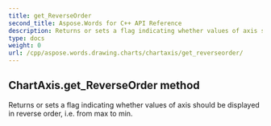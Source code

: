 ```yaml
---
title: get_ReverseOrder
second_title: Aspose.Words for C++ API Reference
description: Returns or sets a flag indicating whether values of axis should be displayed in reverse order, i.e. from max to min. 
type: docs
weight: 0
url: /cpp/aspose.words.drawing.charts/chartaxis/get_reverseorder/
---
```

## ChartAxis.get_ReverseOrder method


Returns or sets a flag indicating whether values of axis should be displayed in reverse order, i.e. from max to min.

